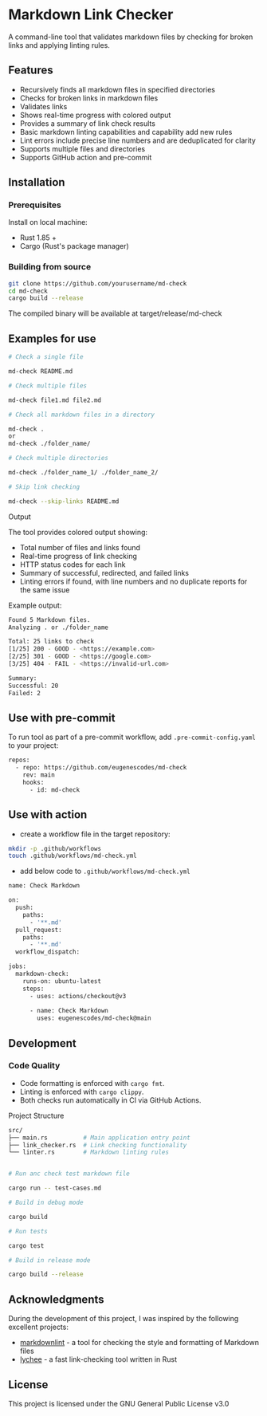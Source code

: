 # Markdown Link Checker

A command-line tool that validates markdown files by checking for broken links and applying linting rules.

## Features

- Recursively finds all markdown files in specified directories
- Checks for broken links in markdown files
- Validates links
- Shows real-time progress with colored output
- Provides a summary of link check results
- Basic markdown linting capabilities and capability add new rules
- Lint errors include precise line numbers and are deduplicated for clarity
- Supports multiple files and directories
- Supports GitHub action and pre-commit

## Installation

### Prerequisites

Install on local machine:

- Rust 1.85 +
- Cargo (Rust's package manager)

### Building from source

```bash
git clone https://github.com/yourusername/md-check
cd md-check
cargo build --release
```

The compiled binary will be available at target/release/md-check

## Examples for use

```bash
# Check a single file

md-check README.md

# Check multiple files

md-check file1.md file2.md

# Check all markdown files in a directory

md-check .
or
md-check ./folder_name/

# Check multiple directories

md-check ./folder_name_1/ ./folder_name_2/

# Skip link checking

md-check --skip-links README.md
```

Output

The tool provides colored output showing:

- Total number of files and links found
- Real-time progress of link checking
- HTTP status codes for each link
- Summary of successful, redirected, and failed links
- Linting errors if found, with line numbers and no duplicate reports for the same issue

Example output:

```bash
Found 5 Markdown files.
Analyzing . or ./folder_name

Total: 25 links to check
[1/25] 200 - GOOD - <https://example.com>
[2/25] 301 - GOOD - <https://google.com>
[3/25] 404 - FAIL - <https://invalid-url.com>

Summary:
Successful: 20
Failed: 2
```

## Use with pre-commit

To run tool as part of a pre-commit workflow, add `.pre-commit-config.yaml` to your project:

```bash
repos:
  - repo: https://github.com/eugenescodes/md-check
    rev: main
    hooks:
      - id: md-check
```

## Use with action

- create a workflow file in the target repository:

```bash
mkdir -p .github/workflows
touch .github/workflows/md-check.yml
```

- add below code to `.github/workflows/md-check.yml`

```bash
name: Check Markdown

on:
  push:
    paths:
      - '**.md'
  pull_request:
    paths:
      - '**.md'
  workflow_dispatch:

jobs:
  markdown-check:
    runs-on: ubuntu-latest
    steps:
      - uses: actions/checkout@v3
      
      - name: Check Markdown
        uses: eugenescodes/md-check@main

```

## Development

### Code Quality

- Code formatting is enforced with `cargo fmt`.
- Linting is enforced with `cargo clippy`.
- Both checks run automatically in CI via GitHub Actions.

Project Structure

```bash
src/
├── main.rs          # Main application entry point
├── link_checker.rs  # Link checking functionality
└── linter.rs        # Markdown linting rules


# Run anc check test markdown file

cargo run -- test-cases.md

# Build in debug mode

cargo build

# Run tests

cargo test

# Build in release mode

cargo build --release
```

## Acknowledgments

During the development of this project, I was inspired by the following excellent projects:

- [markdownlint](https://github.com/DavidAnson/markdownlint) - a tool for checking the style and formatting of Markdown files
- [lychee](https://github.com/lycheeverse/lychee/) - a fast link-checking tool written in Rust

## License

This project is licensed under the GNU General Public License v3.0
